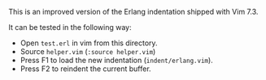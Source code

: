 This is an improved version of the Erlang indentation shipped with Vim 7.3.

It can be tested in the following way:

- Open `test.erl` in vim from this directory.
- Source `helper.vim` (`:source helper.vim`)
- Press F1 to load the new indentation (`indent/erlang.vim`).
- Press F2 to reindent the current buffer.
